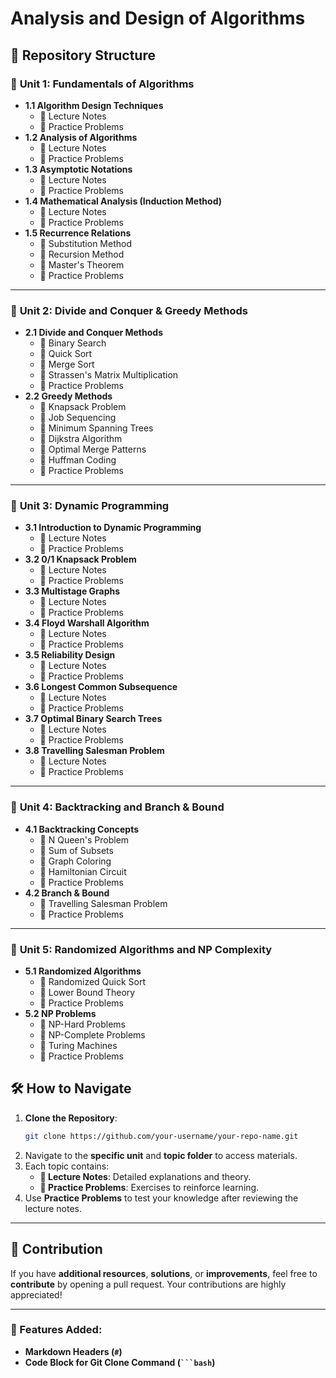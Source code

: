 # Analysis and Design of Algorithms  

## 📂 Repository Structure  

### 🔹 **Unit 1: Fundamentals of Algorithms**  
- **1.1 Algorithm Design Techniques**  
  - 📄 Lecture Notes  
  - 📝 Practice Problems  
- **1.2 Analysis of Algorithms**  
  - 📄 Lecture Notes  
  - 📝 Practice Problems  
- **1.3 Asymptotic Notations**  
  - 📄 Lecture Notes  
  - 📝 Practice Problems  
- **1.4 Mathematical Analysis (Induction Method)**  
  - 📄 Lecture Notes  
  - 📝 Practice Problems  
- **1.5 Recurrence Relations**  
  - 🔹 Substitution Method  
  - 🔹 Recursion Method  
  - 🔹 Master's Theorem  
  - 📝 Practice Problems  

---

### 🔹 **Unit 2: Divide and Conquer & Greedy Methods**  
- **2.1 Divide and Conquer Methods**  
  - 🔹 Binary Search  
  - 🔹 Quick Sort  
  - 🔹 Merge Sort  
  - 🔹 Strassen's Matrix Multiplication  
  - 📝 Practice Problems  
- **2.2 Greedy Methods**  
  - 🔹 Knapsack Problem  
  - 🔹 Job Sequencing  
  - 🔹 Minimum Spanning Trees  
  - 🔹 Dijkstra Algorithm  
  - 🔹 Optimal Merge Patterns  
  - 🔹 Huffman Coding  
  - 📝 Practice Problems  

---

### 🔹 **Unit 3: Dynamic Programming**  
- **3.1 Introduction to Dynamic Programming**  
  - 📄 Lecture Notes  
  - 📝 Practice Problems  
- **3.2 0/1 Knapsack Problem**  
  - 📄 Lecture Notes  
  - 📝 Practice Problems  
- **3.3 Multistage Graphs**  
  - 📄 Lecture Notes  
  - 📝 Practice Problems  
- **3.4 Floyd Warshall Algorithm**  
  - 📄 Lecture Notes  
  - 📝 Practice Problems  
- **3.5 Reliability Design**  
  - 📄 Lecture Notes  
  - 📝 Practice Problems  
- **3.6 Longest Common Subsequence**  
  - 📄 Lecture Notes  
  - 📝 Practice Problems  
- **3.7 Optimal Binary Search Trees**  
  - 📄 Lecture Notes  
  - 📝 Practice Problems  
- **3.8 Travelling Salesman Problem**  
  - 📄 Lecture Notes  
  - 📝 Practice Problems  

---

### 🔹 **Unit 4: Backtracking and Branch & Bound**  
- **4.1 Backtracking Concepts**  
  - 🔹 N Queen's Problem  
  - 🔹 Sum of Subsets  
  - 🔹 Graph Coloring  
  - 🔹 Hamiltonian Circuit  
  - 📝 Practice Problems  
- **4.2 Branch & Bound**  
  - 🔹 Travelling Salesman Problem  
  - 📝 Practice Problems  

---

### 🔹 **Unit 5: Randomized Algorithms and NP Complexity**  
- **5.1 Randomized Algorithms**  
  - 🔹 Randomized Quick Sort  
  - 🔹 Lower Bound Theory  
  - 📝 Practice Problems  
- **5.2 NP Problems**  
  - 🔹 NP-Hard Problems  
  - 🔹 NP-Complete Problems  
  - 🔹 Turing Machines  
  - 📝 Practice Problems  

## 🛠 How to Navigate  

1. **Clone the Repository**:  
   ```bash
   git clone https://github.com/your-username/your-repo-name.git
   ```
2. Navigate to the **specific unit** and **topic folder** to access materials.  
3. Each topic contains:  
   - **📄 Lecture Notes**: Detailed explanations and theory.  
   - **📝 Practice Problems**: Exercises to reinforce learning.  
4. Use **Practice Problems** to test your knowledge after reviewing the lecture notes.  

---

## 🤝 Contribution  

If you have **additional resources**, **solutions**, or **improvements**, feel free to **contribute** by opening a pull request. Your contributions are highly appreciated!  

---
### 🔹 Features Added:
- **Markdown Headers (`#`)**
- **Code Block for Git Clone Command (` ```bash `)**
